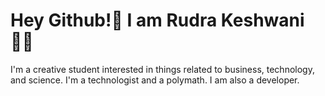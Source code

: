 <h1> Hey Github!👋 I am Rudra Keshwani👨‍💻</h1>
I'm a creative student interested in things related to business, technology, and science. I'm a technologist and a polymath. I am also a developer.
